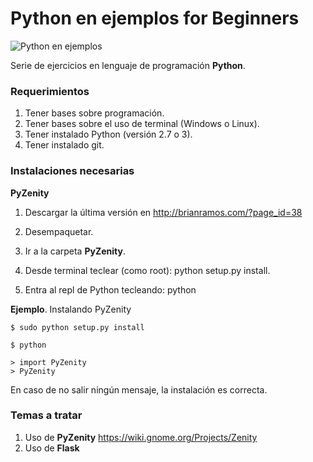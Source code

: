 # Python en ejemplos for Beginners

![Python en ejemplos](https://2.bp.blogspot.com/-hxGG5kiOYVU/Toe7sC1UvQI/AAAAAAAAABk/eBKfJN5fZoo/s1600/codemonk2.jpg "Python en ejemplos")

Serie de ejercicios en lenguaje de programación **Python**.


### Requerimientos

1. Tener bases sobre programación.
2. Tener bases sobre el uso de terminal (Windows o Linux).
3. Tener instalado Python (versión 2.7 o 3).
4. Tener instalado git.


### Instalaciones necesarias


**PyZenity** 

1. Descargar la última versión en http://brianramos.com/?page_id=38

2. Desempaquetar.
3. Ir a la carpeta **PyZenity**.
4. Desde terminal teclear (como root): python setup.py install.
5. Entra al repl de Python tecleando: python 


**Ejemplo**. Instalando PyZenity

```
$ sudo python setup.py install

$ python 

> import PyZenity
> PyZenity

```

En caso de no salir ningún mensaje, la instalación es correcta.



### Temas a tratar

1. Uso de **PyZenity** https://wiki.gnome.org/Projects/Zenity
2. Uso de **Flask** 
